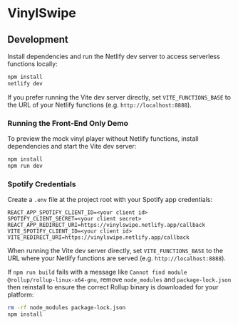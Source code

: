 # VinylSwipe

## Development

Install dependencies and run the Netlify dev server to access serverless functions locally:

```bash
npm install
netlify dev
```

If you prefer running the Vite dev server directly, set `VITE_FUNCTIONS_BASE` to the URL of your Netlify functions (e.g. `http://localhost:8888`).

### Running the Front‑End Only Demo

To preview the mock vinyl player without Netlify functions, install dependencies and start the Vite dev server:

```bash
npm install
npm run dev
```

### Spotify Credentials

Create a `.env` file at the project root with your Spotify app credentials:

```
REACT_APP_SPOTIFY_CLIENT_ID=<your client id>
SPOTIFY_CLIENT_SECRET=<your client secret>
REACT_APP_REDIRECT_URI=https://vinylswipe.netlify.app/callback
VITE_SPOTIFY_CLIENT_ID=<your client id>
VITE_REDIRECT_URI=https://vinylswipe.netlify.app/callback
```

When running the Vite dev server directly, set `VITE_FUNCTIONS_BASE` to the URL
where your Netlify functions are served (e.g. `http://localhost:8888`).

If `npm run build` fails with a message like `Cannot find module @rollup/rollup-linux-x64-gnu`,
remove `node_modules` and `package-lock.json` then reinstall to ensure the correct
Rollup binary is downloaded for your platform:

```bash
rm -rf node_modules package-lock.json
npm install
```
